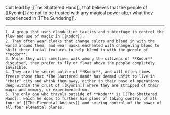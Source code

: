 Cult lead by [[The Shattered Hand]], that believes that the people of [[Kyonin]] are not to be trusted with any magical power after what they experienced in [[The Sundering]].

---
	1. A group that uses clandestine tactics and subterfuge to control the flow and use of magic in [[Kodor]].
	2. They often wear cloaks that change colors and blend in with the world around them  and wear masks enchanted with changeling blood to shift their facial features to help blend in with the people of **Kodor**.
	3. While they will sometimes walk among the citizens of **Kodor** disguised, they prefer to fly or float above the people completely invisible.
	4. They are the secret police of **Kodor**, and will often times freeze those that *The Shattered Hand* has deemed unfit to live in "their" city and whisk them away, either to their base of operations deep within the crust of [[Kyonin]] where they are stripped of their magic and memory, or experimented on.
	5. The only one who travels outside of **Kodor** is [[The Shattered Hand]], which he does to further his plans of taking control of all four of [[The Elemental Anchors]] and seizing control of the power of all four elemental planes.